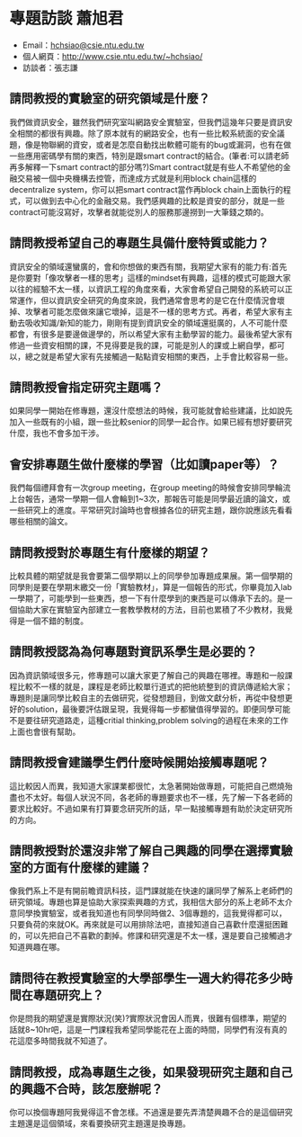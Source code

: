 # 專題訪談 蕭旭君

- Email：hchsiao@csie.ntu.edu.tw
- 個人網頁：<http://www.csie.ntu.edu.tw/~hchsiao/>
- 訪談者：張志謙

## 請問教授的實驗室的研究領域是什麼？
我們做資訊安全，雖然我們研究室叫網路安全實驗室，但我們這幾年只要是資訊安全相關的都很有興趣。除了原本就有的網路安全，也有一些比較系統面的安全議題，像是物聯網的資安，或者是怎麼自動找出軟體可能有的bug或漏洞，也有在做一些應用密碼學有關的東西，特別是跟smart contract的結合。(筆者:可以請老師再多解釋一下smart contract的部分嗎?)Smart contract就是有些人不希望他的金融交易被一個中央機構去控管，而達成方式就是利用block chain這樣的decentralize system，你可以把smart contract當作再block chain上面執行的程式，可以做到去中心化的金融交易。我們感興趣的比較是資安的部分，就是一些contract可能沒寫好，攻擊者就能從別人的服務那邊撈到一大筆錢之類的。
## 請問教授希望自己的專題生具備什麼特質或能力？
資訊安全的領域還蠻廣的，會和你想做的東西有關，我期望大家有的能力有:首先是你要對「像攻擊者一樣的思考」這樣的mindset有興趣，這樣的模式可能跟大家以往的經驗不太一樣，以資訊工程的角度來看，大家會希望自己開發的系統可以正常運作，但以資訊安全研究的角度來說，我們通常會思考的是它在什麼情況會壞掉、攻擊者可能怎麼做來讓它壞掉，這是不一樣的思考方式。再者，希望大家有主動去吸收知識/新知的能力，剛剛有提到資訊安全的領域還挺廣的，人不可能什麼都會，有很多是要邊做邊學的，所以希望大家有主動學習的能力。最後希望大家有修過一些資安相關的課，不見得要是我的課，可能是別人的課或上網自學，都可以，總之就是希望大家有先接觸過一點點資安相關的東西，上手會比較容易一些。
## 請問教授會指定研究主題嗎？
如果同學一開始在修專題，還沒什麼想法的時候，我可能就會給些建議，比如說先加入一些既有的小組，跟一些比較senior的同學一起合作。如果已經有想好要研究什麼，我也不會多加干涉。
## 會安排專題生做什麼樣的學習（比如讀paper等）？
我們每個禮拜會有一次group meeting，在group meeting的時候會安排同學輪流上台報告，通常一學期一個人會輪到1~3次，那報告可能是同學最近讀的論文，或一些研究上的進度。平常研究討論時也會根據各位的研究主題，跟你說應該先看看哪些相關的論文。
## 請問教授對於專題生有什麼樣的期望？
比較具體的期望就是我會要第二個學期以上的同學參加專題成果展。第一個學期的同學則是要在學期末繳交一份「實驗教材」，算是一個報告的形式，你畢竟加入lab一學期了，可能學到一些東西，想一下有什麼學到的東西是可以傳承下去的。是一個協助大家在實驗室內部建立一套教學教材的方法，目前也累積了不少教材，我覺得是一個不錯的制度。
## 請問教授認為為何專題對資訊系學生是必要的？ 
因為資訊領域很多元，修專題可以讓大家更了解自己的興趣在哪裡。專題和一般課程比較不一樣的就是，課程是老師比較單行道式的把他統整到的資訊傳遞給大家；專題則是讓同學比較自主的去做研究，從發想題目，到做文獻分析，再從中發想更好的solution，最後要評估跟呈現，我覺得每一步都蠻值得學習的。即便同學可能不是要往研究道路走，這種critial thinking,problem solving的過程在未來的工作上面也會很有幫助。
## 請問教授會建議學生們什麼時候開始接觸專題呢？
這比較因人而異，我知道大家課業都很忙，太急著開始做專題，可能把自己燃燒殆盡也不太好。每個人狀況不同，各老師的專題要求也不一樣，先了解一下各老師的要求比較好。不過如果有打算要念研究所的話，早一點接觸專題有助於決定研究所的方向。
## 請問教授對於還沒非常了解自己興趣的同學在選擇實驗室的方面有什麼樣的建議？
像我們系上不是有開前瞻資訊科技，這門課就能在快速的讓同學了解系上老師們的研究領域。專題也算是協助大家探索興趣的方式，我相信大部分的系上老師不太介意同學換實驗室，或者我知道也有同學同時做2、3個專題的，這我覺得都可以，只要負荷的來就OK。再來就是可以用排除法吧，直接知道自己喜歡什麼還挺困難的，可以先把自己不喜歡的劃掉。修課和研究還是不太一樣，還是要自己接觸過才知道興趣在哪。
## 請問待在教授實驗室的大學部學生一週大約得花多少時間在專題研究上？
你是問我的期望還是實際狀況(笑)?實際狀況會因人而異，很難有個標準，期望的話就8~10hr吧，這是一門課程我希望同學能花在上面的時間，同學們有沒有真的花這麼多時間我就不知道了。
## 請問教授，成為專題生之後，如果發現研究主題和自己的興趣不合時，該怎麼辦呢？
你可以換個專題阿我覺得這不會怎樣。不過還是要先弄清楚興趣不合的是這個研究主題還是這個領域，來看要換研究主題還是換專題。
